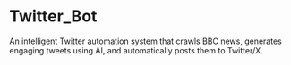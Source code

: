 # Twitter_Bot
An intelligent Twitter automation system that crawls BBC news, generates engaging tweets using AI, and automatically posts them to Twitter/X. 
